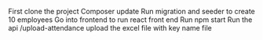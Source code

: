 First clone the project
Composer update
Run migration and seeder to create 10 employees
Go into frontend to run react front end
Run npm start
Run the api /upload-attendance upload the excel file with key name file

